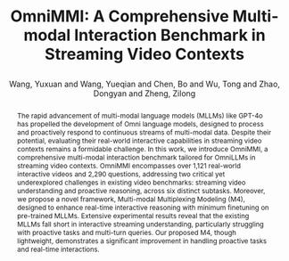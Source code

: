 ---
layout: pub
type: article
key: omnimmi
title: >
    OmniMMI: A Comprehensive Multi-modal Interaction Benchmark in Streaming Video Contexts
key: cvpr25omnimmi
author: Wang, Yuxuan and Wang, Yueqian and Chen, Bo and Wu, Tong and Zhao, Dongyan and Zheng, Zilong
correspondence: Zheng, Zilong
abbr: CVPR'25
journal: CVPR
arxiv: "2503.22952"
code: https://github.com/OmniMMI/OmniMMI
website: https://omnimmi.github.io/
year: 2025
selected: true
abstract: >
   The rapid advancement of multi-modal language models (MLLMs) like GPT-4o has propelled the development of Omni language models, designed to process and proactively respond to continuous streams of multi-modal data. Despite their potential, evaluating their real-world interactive capabilities in streaming video contexts remains a formidable challenge. In this work, we introduce OmniMMI, a comprehensive multi-modal interaction benchmark tailored for OmniLLMs in streaming video contexts. OmniMMI encompasses over 1,121 real-world interactive videos and 2,290 questions, addressing two critical yet underexplored challenges in existing video benchmarks: streaming video understanding and proactive reasoning, across six distinct subtasks. Moreover, we propose a novel framework, Multi-modal Multiplexing Modeling (M4), designed to enhance real-time interactive reasoning with minimum finetuning on pre-trained MLLMs. Extensive experimental results reveal that the existing MLLMs fall short in interactive streaming understanding, particularly struggling with proactive tasks and multi-turn queries. Our proposed M4, though lightweight, demonstrates a significant improvement in handling proactive tasks and real-time interactions.
bibtex: >
    @inproceedings{cvpr25omnimmi,
        title={OmniMMI: A Comprehensive Multi-modal Interaction Benchmark in Streaming Video Contexts}, 
        author={Wang, Yuxuan and Wang, Yueqian and Chen, Bo and Wu, Tong and Zhao, Dongyan and Zheng, Zilong},
        booktitle={Proceedings of the IEEE conference on computer vision and pattern recognition (CVPR)},
        year={2025}
    }
---
